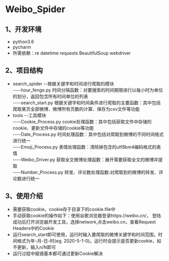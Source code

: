 # Weibo_Spider

1、开发环境
---------
* python3.6
* pycharm
* 所需依赖：re datetime requests BeautifulSoup webdriver  

2、项目结构
---------
* search_spider --根据关键字和时间进行爬取的模块  
----hour_fenge.py 时间分隔函数：对要搜索的时间期限进行以每小时为单位的划分，返回包含所有时间单位的列表  
----search_start.py 根据关键字和时间条件进行爬取的主要函数：其中包括爬取某页全部微博、微博所有页数的计算、保存为csv文件等功能  
* tools --工具模块  
----Cookie_Process.py cookie处理函数：其中包括获取文件中存储的cookie、更新文件中存储的cookie等功能  
----Date_Process.py 时间处理函数：其中包括对爬取到微博的不同时间格式进行统一  
----Emoji_Process.py 表情处理函数：清除掉包含的utf8bm4编码格式的表情  
----Weibo_Driver.py 获取全文微博处理函数：展开需要获取全文的微博并提取  
----Number_Process.py 转发、评论数处理函数:对爬取到的微博的转发、评论数进行统一  

3、使用介绍  
--------
* 需要获取cookie，cookie存于目录下的cookie.file中  
* 手动获取cookie的操作如下：使用谷歌浏览器登录https://weibo.cn/， 登陆成功后打开浏览器开发工具，选择network,点击weibo.cn，查看Request Headers中的Cookie  
* 运行search_start即可使用，运行时输入要爬取的微博关键字和时间范围，时间格式为年-月-日-时(eg. 2020-5-1-0)。运行时会提示是否更新cookie，如不更新，输入n/N即可  
* 运行过程中报错基本都可通过更新Cookie解决  
